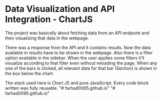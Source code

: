 # Data Visualization and API Integration - ChartJS

The project was basically about fetching data from an API endpoint and then visualizing that data in the webpage.

There was a response from the API and it contains results. Now the data available in results have to be shown in the webpage. Also there is a filter option available in the sidebar. When the user applies some filters it’ll visualize according to that filter even without reloading the page. When any one of the bars is clicked, all relevant data for that bar (Section) is shown in the box below the chart.

The stack used here is Chart.JS and pure JavaScript. Every code block written was fully reusable.
"# farhad0085.github.io" 
"# farhad0085.github.io" 
